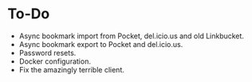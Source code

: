 # To-Do
+ Async bookmark import from Pocket, del.icio.us and old Linkbucket.
+ Async bookmark export to Pocket and del.icio.us.
+ Password resets.
+ Docker configuration.
+ Fix the amazingly terrible client.